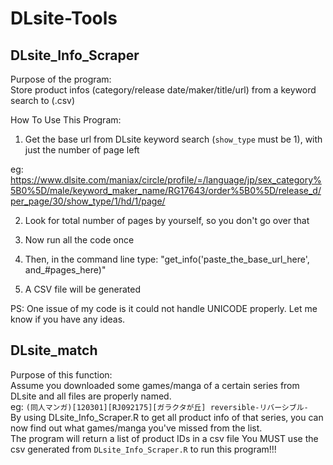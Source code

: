 # DLsite-Tools


## DLsite_Info_Scraper
Purpose of the program:  
Store product infos (category/release date/maker/title/url) from a keyword search to (.csv)

How To Use This Program:  
1. Get the base url from DLsite keyword search (`show_type` must be 1), with just the number of page left  

eg: https://www.dlsite.com/maniax/circle/profile/=/language/jp/sex_category%5B0%5D/male/keyword_maker_name/RG17643/order%5B0%5D/release_d/per_page/30/show_type/1/hd/1/page/

2. Look for total number of pages by yourself, so you don't go over that  

3. Now run all the code once  

4. Then, in the command line type: "get_info('paste_the_base_url_here', and_#pages_here)"  

5. A CSV file will be generated  

PS: One issue of my code is it could not handle UNICODE properly. Let me know if you have any ideas.


## DLsite_match

Purpose of this function:  
Assume you downloaded some games/manga of a certain series from DLsite and all files are properly named.  
eg: `(同人マンガ)[120301][RJ092175][ガラクタが丘] reversible-リバーシブル-`  
By using DLsite_Info_Scraper.R to get all product info of that series, you can now find out what games/manga you've missed from the list.  
The program will return a list of product IDs in a csv file
You MUST use the csv generated from `DLsite_Info_Scraper.R` to run this program!!!
